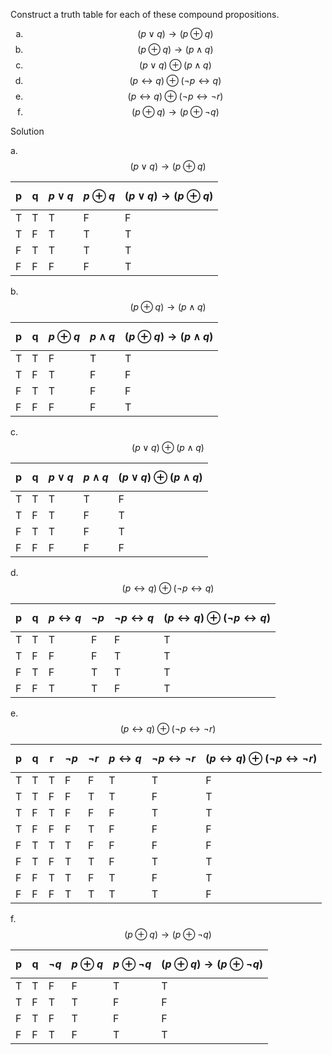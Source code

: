 Construct a truth table for each of these compound propositions.

1. $$(p \vee q) \rightarrow (p \oplus q)$$
1. $$(p \oplus q) \rightarrow (p \wedge q)$$
1. $$(p \vee q) \oplus (p \wedge q)$$
1. $$(p \leftrightarrow q) \oplus (\neg p \leftrightarrow q)$$
1. $$(p \leftrightarrow q) \oplus (\neg p \leftrightarrow \neg r)$$
1. $$(p \oplus q) \rightarrow (p \oplus \neg q)$$

Solution

a. $$(p \vee q) \rightarrow (p \oplus q)$$

|p|q|$$p \vee q$$|$$p \oplus q$$|$$(p \vee q) \rightarrow (p \oplus q)$$|
|--|--|--|--|--|
|T|T|T|F|F|
|T|F|T|T|T|
|F|T|T|T|T|
|F|F|F|F|T|

b. $$(p \oplus q) \rightarrow (p \wedge q)$$

|p|q|$$p \oplus q$$|$$p \wedge q$$|$$(p \oplus q) \rightarrow (p \wedge q)$$|
|--|--|--|--|--|
|T|T|F|T|T|
|T|F|T|F|F|
|F|T|T|F|F|
|F|F|F|F|T|

c. $$(p \vee q) \oplus (p \wedge q)$$

|p|q|$$p \vee q$$|$$p \wedge q$$|$$(p \vee q) \oplus (p \wedge q)$$|
|--|--|--|--|--|
|T|T|T|T|F|
|T|F|T|F|T|
|F|T|T|F|T|
|F|F|F|F|F|

d. $$(p \leftrightarrow q) \oplus (\neg p \leftrightarrow q)$$

|p|q|$$p \leftrightarrow q$$|$$\neg p$$|$$\neg p \leftrightarrow q$$|$$(p \leftrightarrow q) \oplus (\neg p \leftrightarrow q)$$|
|--|--|--|--|--|--|
|T|T|T|F|F|T|
|T|F|F|F|T|T|
|F|T|F|T|T|T|
|F|F|T|T|F|T|

e. $$(p \leftrightarrow q) \oplus (\neg p \leftrightarrow \neg r)$$

|p|q|r|$$\neg p$$|$$\neg r$$|$$p \leftrightarrow q$$|$$\neg p \leftrightarrow \neg r$$|$$(p \leftrightarrow q) \oplus (\neg p \leftrightarrow \neg r)$$|
|--|--|--|--|--|--|--|--|
|T|T|T|F|F|T|T|F|
|T|T|F|F|T|T|F|T|
|T|F|T|F|F|F|T|T|
|T|F|F|F|T|F|F|F|
|F|T|T|T|F|F|F|F|
|F|T|F|T|T|F|T|T|
|F|F|T|T|F|T|F|T|
|F|F|F|T|T|T|T|F|

f. $$(p \oplus q) \rightarrow (p \oplus \neg q)$$

|p|q|$$\neg q$$|$$p \oplus q$$|$$p \oplus \neg q$$|$$(p \oplus q) \rightarrow (p \oplus \neg q)$$|
|--|--|--|--|--|--|
|T|T|F|F|T|T|
|T|F|T|T|F|F|
|F|T|F|T|F|F|
|F|F|T|F|T|T|

<style type="text/css">
    ol { list-style-type: lower-alpha; }
</style>